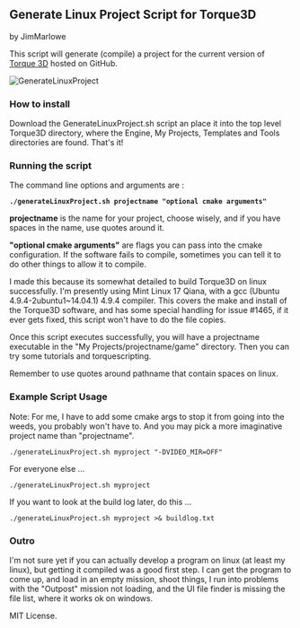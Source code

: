 ## Generate Linux Project Script for Torque3D
by JimMarlowe

This script will generate (compile) a project for the current version of [Torque 3D](https://github.com/GarageGames/Torque3D) hosted on GitHub.

![GenerateLinuxProject](https://github.com/JimMarlowe/GameFarm/raw/master/GenerateLinuxProject/GenerateLinuxProject.png)

### How to install

Download the GenerateLinuxProject.sh script an place it into the top level Torque3D directory, where the Engine, My Projects, Templates and Tools directories are found. That's it!


### Running the script

The command line options and arguments are :

**`./generateLinuxProject.sh projectname "optional cmake arguments"`**

**projectname** is the name for your project, choose wisely, and if you have spaces in the name, use quotes around it.

**"optional cmake arguments"** are flags you can pass into the cmake configuration. If the software fails to compile, sometimes you can tell it to do other things to allow it to compile.

I made this because its somewhat detailed to build Torque3D on linux successfully. 
I'm presently using Mint Linux 17 Qiana, with a gcc (Ubuntu 4.9.4-2ubuntu1~14.04.1) 4.9.4 compiler.
This covers the make and install of the Torque3D software, 
and has some special handling for issue #1465, if it ever gets fixed, this script won't have to do the file copies.

Once this script executes successfully, you will have a projectname executable in the "My Projects/projectname/game" directory.  Then you can try some tutorials and torquescripting.

Remember to use quotes around pathname that contain spaces on linux.

### Example Script Usage

Note: For me, I have to add some cmake args to stop it from going into the weeds, you probably won't have to.
And you may pick a more imaginative project name than "projectname".

`./generateLinuxProject.sh myproject "-DVIDEO_MIR=OFF" `

For everyone else ...

`./generateLinuxProject.sh myproject `

If you want to look at the build log later, do this ...

`./generateLinuxProject.sh myproject >& buildlog.txt`


### Outro

I'm not sure yet if you can actually develop a program on linux (at least my linux), but getting it compiled was a good first step.
I can get the program to come up, and load in an empty mission, shoot things, 
I run into problems with the "Outpost" mission not loading, and the UI file finder is missing the file list, where it works ok on windows. 


MIT License.
